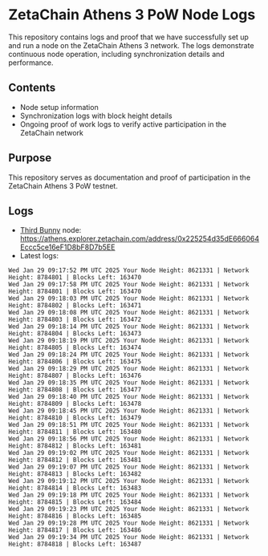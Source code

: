 # ZetaChain Athens 3 PoW Node Logs
This repository contains logs and proof that we have successfully set up and run a node on the ZetaChain Athens 3 network. The logs demonstrate continuous node operation, including synchronization details and performance.

## Contents
- Node setup information
- Synchronization logs with block height details
- Ongoing proof of work logs to verify active participation in the ZetaChain network

## Purpose
This repository serves as documentation and proof of participation in the ZetaChain Athens 3 PoW testnet.

## Logs

- [Third Bunny](https://thirdbunny.xyz/) node: https://athens.explorer.zetachain.com/address/0x225254d35dE666064Eccc5ce16eF1D8bF8D7b5EE
- Latest logs:
```
Wed Jan 29 09:17:52 PM UTC 2025 Your Node Height: 8621331 | Network Height: 8784801 | Blocks Left: 163470
Wed Jan 29 09:17:58 PM UTC 2025 Your Node Height: 8621331 | Network Height: 8784801 | Blocks Left: 163470
Wed Jan 29 09:18:03 PM UTC 2025 Your Node Height: 8621331 | Network Height: 8784802 | Blocks Left: 163471
Wed Jan 29 09:18:08 PM UTC 2025 Your Node Height: 8621331 | Network Height: 8784803 | Blocks Left: 163472
Wed Jan 29 09:18:14 PM UTC 2025 Your Node Height: 8621331 | Network Height: 8784804 | Blocks Left: 163473
Wed Jan 29 09:18:19 PM UTC 2025 Your Node Height: 8621331 | Network Height: 8784805 | Blocks Left: 163474
Wed Jan 29 09:18:24 PM UTC 2025 Your Node Height: 8621331 | Network Height: 8784806 | Blocks Left: 163475
Wed Jan 29 09:18:29 PM UTC 2025 Your Node Height: 8621331 | Network Height: 8784807 | Blocks Left: 163476
Wed Jan 29 09:18:35 PM UTC 2025 Your Node Height: 8621331 | Network Height: 8784808 | Blocks Left: 163477
Wed Jan 29 09:18:40 PM UTC 2025 Your Node Height: 8621331 | Network Height: 8784809 | Blocks Left: 163478
Wed Jan 29 09:18:45 PM UTC 2025 Your Node Height: 8621331 | Network Height: 8784810 | Blocks Left: 163479
Wed Jan 29 09:18:51 PM UTC 2025 Your Node Height: 8621331 | Network Height: 8784811 | Blocks Left: 163480
Wed Jan 29 09:18:56 PM UTC 2025 Your Node Height: 8621331 | Network Height: 8784812 | Blocks Left: 163481
Wed Jan 29 09:19:02 PM UTC 2025 Your Node Height: 8621331 | Network Height: 8784812 | Blocks Left: 163481
Wed Jan 29 09:19:07 PM UTC 2025 Your Node Height: 8621331 | Network Height: 8784813 | Blocks Left: 163482
Wed Jan 29 09:19:12 PM UTC 2025 Your Node Height: 8621331 | Network Height: 8784814 | Blocks Left: 163483
Wed Jan 29 09:19:18 PM UTC 2025 Your Node Height: 8621331 | Network Height: 8784815 | Blocks Left: 163484
Wed Jan 29 09:19:23 PM UTC 2025 Your Node Height: 8621331 | Network Height: 8784816 | Blocks Left: 163485
Wed Jan 29 09:19:28 PM UTC 2025 Your Node Height: 8621331 | Network Height: 8784817 | Blocks Left: 163486
Wed Jan 29 09:19:34 PM UTC 2025 Your Node Height: 8621331 | Network Height: 8784818 | Blocks Left: 163487
```
